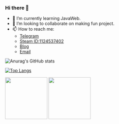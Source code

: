 ### Hi there 👋


- 🌱 I’m currently learning JavaWeb.
- 👯 I’m looking to collaborate on making fun project.
- 📫 How to reach me: 
  -   [Telegram](https://t.me/vagabond233) 
  -   [Steam ID:1124537402](https://steamcommunity.com/id/lrdhappy)  
  -   [Blog](https://blog.lrdhappy.com/)
  -   [Email](2605209238@qq.com)


![Anurag's GitHub stats](https://github-readme-stats.vercel.app/api?username=li-ruida&show_icons=true)


[![Top Langs](https://github-readme-stats.vercel.app/api/top-langs/?username=anuraghazra&layout=compact)](https://github.com/anuraghazra/github-readme-stats)

<img align="" height="137px" src="https://github-readme-stats.vercel.app/api?username=li-ruida&hide_title=true&hide_border=true&show_icons=true&include_all_commits=true&line_height=21&bg_color=0,EC6C6C,FFD479,FFFC79,73FA79&theme=graywhite&locale=en" />

<img align="" height="137px" src="https://github-readme-stats.vercel.app/api/top-langs/?username=li-ruida&hide_title=true&hide_border=true&layout=compact&bg_color=0,73FA79,73FDFF,D783FF&theme=graywhite&locale=en" />


